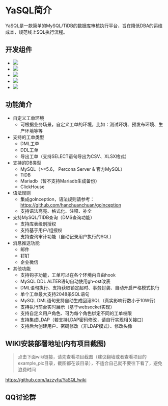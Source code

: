 # YaSQL简介
YaSQL是一款简单的MySQL/TiDB的数据库审核执行平台，旨在降低DBA的运维成本，规范线上SQL执行流程。

## 开发组件
* ![](https://img.shields.io/static/v1?label=Python&message=3.7&color=green&?style=for-the-badge)
* ![](https://img.shields.io/static/v1?label=Vue&message=Ant_Design_Vue&color=green&?style=for-the-badge)
* ![](https://img.shields.io/static/v1?label=Django&message=Djangorestframework&color=green&?style=for-the-badge)
* ![](https://img.shields.io/static/v1?label=Jwt&message=Djangorestframework_jwt&color=green&?style=for-the-badge)
* ![](https://img.shields.io/static/v1?label=Celery&message=4&color=green&?style=for-the-badge) 

## 功能简介
* 自定义工单环境
  * 可根据业务场景，自定义工单的环境，比如：测试环境、预发布环境、生产环境等等
* 支持的工单类型
  * DML工单
  * DDL工单
  * 导出工单（支持SELECT语句导出为CSV、XLSX格式）
* 支持的DB类型
  * MySQL（>=5.6， Percona Server & 官方MySQL）
  * TiDB
  * Mariadb（暂不支持Mariadb生成备份）
  * ClickHouse
* 语法规则
  * 集成goInception，语法规则请参考：https://github.com/hanchuanchuan/goInception
  * 支持语法高亮、格式化、注释、补全
* 支持MySQL/TIDB查询（DMS查询功能）
  * 支持库表级别授权
  * 支持基于用户/组授权
  * 支持查询审计功能（自动记录用户执行的SQL）
* 消息推送功能
  * 邮件
  * 钉钉
  * 企业微信
* 其他功能
  * 支持钩子功能，工单可以在各个环境内自由hook
  * MySQL DDL ALTER语句自动使用gh-ost改表
  * DML语句执行、支持获取锁定超时、事务封装、自动开启严格模式执行
  * 单个工单最大支持2048条SQL语句
  * MySQL DML语句支持自动生成回滚SQL（真实影响行数小于10W行）
  * 支持执行前台实时展示（基于websocket实现）
  * 支持自定义用户角色、可为每个角色绑定不同的工单权限
  * 支持集成LDAP（若支持LDAP密码修改，请自行实现相关接口）
  * 支持后台创建用户、密码修改（非LDAP模式）、修改头像
  
## WIKI安装部署地址(内有项目截图)
> 点击下面wiki链接，请先查看项目截图（建议翻墙或者查看项目的example_pic目录，截图都在该目录），不适合自己就不要往下看了，避免浪费时间

https://github.com/lazzyfu/YaSQL/wiki


## QQ讨论群
<img src="https://github.com/lazzyfu/YaSQL/blob/master/example_pic/qq.png" alt="" align=center />
